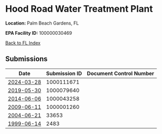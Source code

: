 # Hood Road Water Treatment Plant

**Location:** Palm Beach Gardens, FL

**EPA Facility ID:** 100000030469

[Back to FL Index](../../index.md)

## Submissions

| Date | Submission ID | Document Control Number |
|------|--------------|-------------------------|
| [2024-03-28](submissions/1000111671.md) | 1000111671 |  |
| [2019-05-30](submissions/1000079640.md) | 1000079640 |  |
| [2014-06-06](submissions/1000043258.md) | 1000043258 |  |
| [2009-06-11](submissions/1000001260.md) | 1000001260 |  |
| [2004-06-21](submissions/33653.md) | 33653 |  |
| [1999-06-14](submissions/2483.md) | 2483 |  |

